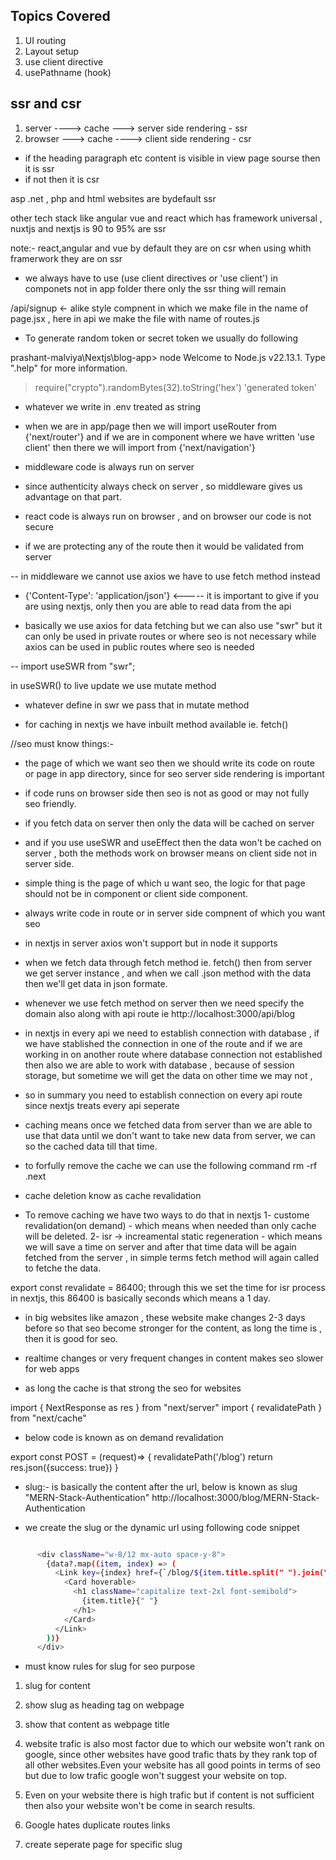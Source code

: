 ## Topics Covered

1. UI routing
2. Layout setup
3. use client directive
4. usePathname (hook)

## ssr and csr

1. server ----> cache ---> server side rendering - ssr
2. browser ---> cache ----> client side rendering - csr

- if the heading paragraph etc content is visible in view page sourse then it is ssr
- if not then it is csr

asp .net , php and html websites are bydefault ssr

other tech stack like angular vue and react which has framework universal , nuxtjs and nextjs is 90 to 95% are ssr

note:- react,angular and vue by default they are on csr when using whith framerwork they are on ssr

- we always have to use (use client directives or 'use client') in componets not in app folder there only the ssr thing will remain

/api/signup <- alike style compnent in which we make file in the name of page.jsx , here in api we make the file with name of routes.js

- To generate random token or secret token we usually do following

prashant-malviya\Nextjs\blog-app> node
Welcome to Node.js v22.13.1.
Type ".help" for more information.

> require("crypto").randomBytes(32).toString('hex')
> 'generated token'

- whatever we write in .env treated as string

- when we are in app/page then we will import useRouter from {'next/router'} and if we are in component where we have written 'use client' then there we will import from {'next/navigation'}

- middleware code is always run on server
- since authenticity always check on server , so middleware gives us advantage on that part.
- react code is always run on browser , and on browser our code is not secure

- if we are protecting any of the route then it would be validated from server

-- in middleware we cannot use axios we have to use fetch method instead

- {'Content-Type': 'application/json'} <----- it is important to give if you are using nextjs, only then you are able to read data from the api

- basically we use axios for data fetching but we can also use "swr" but it can only be used in private routes or where seo is not necessary while axios can be used in public routes where seo is needed

-- import useSWR from "swr";

in useSWR() to live update we use mutate method

- whatever define in swr we pass that in mutate method

- for caching in nextjs we have inbuilt method available ie. fetch()

//seo must know things:-

- the page of which we want seo then we should write its code on route or page in app directory, since for seo server side rendering is important

- if code runs on browser side then seo is not as good or may not fully seo friendly.

- if you fetch data on server then only the data will be cached on server

- and if you use useSWR and useEffect then the data won't be cached on server , both the methods work on browser means on client side not in server side.

- simple thing is the page of which u want seo, the logic for that page should not be in component or client side component.
- always write code in route or in server side compnent of which you want seo

- in nextjs in server axios won't support but in node it supports

- when we fetch data through fetch method ie. fetch() then from server we get server instance , and when we call .json method with the data then we'll get data in json formate.

- whenever we use fetch method on server then we need specify the domain also along with api route ie
  http://localhost:3000/api/blog

- in nextjs in every api we need to establish connection with database , if we have stablished the connection in one of the route and if we are working in on another route where database connection not established then also we are able to work with database , because of session storage, but sometime we will get the data on other time we may not ,
- so in summary you need to establish connection on every api route since nextjs treats every api seperate

- caching means once we fetched data from server than we are able to use that data until we don't want to take new data from server, we can so the cached data till that time.

- to forfully remove the cache we can use the following command
  rm -rf .next

- cache deletion know as cache revalidation

- To remove caching we have two ways to do that in nextjs
  1- custome revalidation(on demand) - which means when needed than only cache will be deleted.
  2- isr -> increamental static regeneration - which means we will save a time on server and after that time data will be again fetched from the server , in simple terms fetch method will again called to fetche the data.

export const revalidate = 86400; through this we set the time for isr process in nextjs, this 86400 is basically seconds which means a 1 day.

- in big websites like amazon , these website make changes 2-3 days before so that seo become stronger for the content, as long the time is , then it is good for seo.
- realtime changes or very frequent changes in content makes seo slower for web apps

- as long the cache is that strong the seo for websites

import { NextResponse as res } from "next/server"
import { revalidatePath } from "next/cache"

- below code is known as on demand revalidation

export const POST = (request)=> {
revalidatePath('/blog')
return res.json({success: true})
}

- slug:- is basically the content after the url, below is known as slug "MERN-Stack-Authentication"
  http://localhost:3000/blog/MERN-Stack-Authentication

- we create the slug or the dynamic url using following code snippet

```bash

      <div className="w-8/12 mx-auto space-y-8">
        {data?.map((item, index) => (
          <Link key={index} href={`/blog/${item.title.split(" ").join("-")}`}>
            <Card hoverable>
              <h1 className="capitalize text-2xl font-semibold">
                {item.title}{" "}
              </h1>
            </Card>
          </Link>
        ))}
      </div>

```

- must know rules for slug for seo purpose

1. slug for content

2. show slug as heading tag on webpage

3. show that content as webpage title

4. website trafic is also most factor due to which our website won't rank on google, since other websites have good trafic thats by they rank top of all other websites.Even your website has all good points in terms of seo but due to low trafic google won't suggest your website on top.

5. Even on your website there is high trafic but if content is not sufficient then also your website won't be come in search results.

6. Google hates duplicate routes links

7. create seperate page for specific slug
